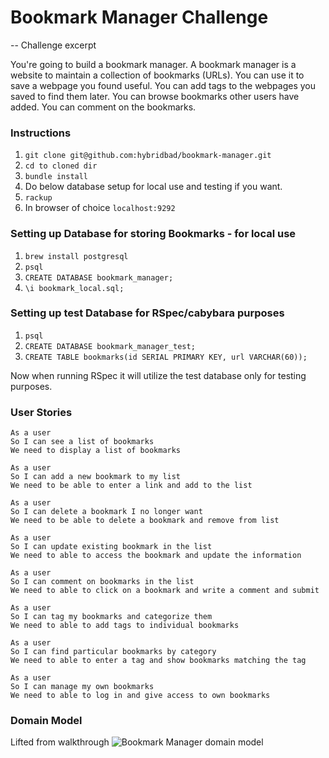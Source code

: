 # Bookmark Manager Challenge

-- Challenge excerpt

You're going to build a bookmark manager. A bookmark manager is a website to maintain a collection of bookmarks (URLs). You can use it to save a webpage you found useful. You can add tags to the webpages you saved to find them later. You can browse bookmarks other users have added. You can comment on the bookmarks.

### Instructions

1. `git clone git@github.com:hybridbad/bookmark-manager.git`
2. `cd to cloned dir`
3. `bundle install`
4. Do below database setup for local use and testing if you want.
5. `rackup`
6. In browser of choice `localhost:9292`

### Setting up Database for storing Bookmarks - for local use
1. `brew install postgresql`
2. `psql`
3. `CREATE DATABASE bookmark_manager;`
4. `\i bookmark_local.sql;`

### Setting up test Database for RSpec/cabybara purposes
1. `psql`
2. `CREATE DATABASE bookmark_manager_test;`
3. `CREATE TABLE bookmarks(id SERIAL PRIMARY KEY, url VARCHAR(60));`

Now when running RSpec it will utilize the test database only for testing purposes.


### User Stories
```
As a user
So I can see a list of bookmarks
We need to display a list of bookmarks
```
```
As a user
So I can add a new bookmark to my list
We need to be able to enter a link and add to the list
```
```
As a user
So I can delete a bookmark I no longer want
We need to be able to delete a bookmark and remove from list
```
```
As a user
So I can update existing bookmark in the list
We need to able to access the bookmark and update the information
```
```
As a user
So I can comment on bookmarks in the list
We need to able to click on a bookmark and write a comment and submit
```
```
As a user
So I can tag my bookmarks and categorize them
We need to able to add tags to individual bookmarks
```
```
As a user
So I can find particular bookmarks by category
We need to able to enter a tag and show bookmarks matching the tag
```
```
As a user
So I can manage my own bookmarks
We need to able to log in and give access to own bookmarks
```

### Domain Model

Lifted from walkthrough
![Bookmark Manager domain model](https://github.com/makersacademy/course/blob/master/bookmark_manager/images/bookmark_manager_1.png?raw=true)


